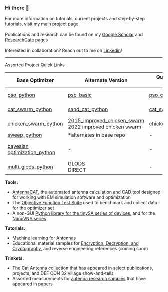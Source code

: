 ### Hi there 👋

For more information on tutorials, current projects and step-by-step tutorials, visit my main [project page](https://lc-linkous.github.io/projects) 
<br>
<br>
Publications and research can be found on my [Google Scholar](https://scholar.google.com/citations?user=UHCDo0MAAAAJ&hl=en&oi=ao) and [ResearchGate](https://www.researchgate.net/profile/Lauren-Linkous) pages
<br>
<br>
Interested in collaboration? Reach out to me on [Linkedin](https://www.linkedin.com/in/lauren-linkous)!
<br>

<hr/>
Assorted Project Quick Links

| Base Optimizer | Alternate Version | Quantum-Inspired Optimizer | Surrogate Model Version |
| ------------- | ------------- | ------------- |------------- |
| [pso_python](https://github.com/LC-Linkous/pso_python) | [pso_basic](https://github.com/LC-Linkous/pso_python/tree/pso_basic) | [pso_quantum](https://github.com/LC-Linkous/pso_quantum)  | all versions are options in [surrogate_model_optimization](https://github.com/LC-Linkous/surrogate_model_optimization)|
| [cat_swarm_python](https://github.com/LC-Linkous/cat_swarm_python) | [sand_cat_python](https://github.com/LC-Linkous/cat_swarm_python/tree/sand_cat_python)| [cat_swarm_quantum](https://github.com/LC-Linkous/cat_swarm_python/tree/cat_swarm_quantum) |all versions are options in [surrogate_model_optimization](https://github.com/LC-Linkous/surrogate_model_optimization) |
| [chicken_swarm_python](https://github.com/LC-Linkous/chicken_swarm_python) | [2015_improved_chicken_swarm](https://github.com/LC-Linkous/chicken_swarm_python/tree/improved_chicken_swarm) <br>2022 improved chicken swarm| [chicken_swarm_quantum](https://github.com/LC-Linkous/chicken_swarm_python/tree/chicken_swarm_quantum)  | all versions are options in [surrogate_model_optimization](https://github.com/LC-Linkous/surrogate_model_optimization)|
| [sweep_python](https://github.com/LC-Linkous/sweep_python)  | *alternates in base repo | -  | - |
| [bayesian optimization_python](https://github.com/LC-Linkous/bayesian_optimization_python)  | -| - | *interchangeable surrogate models <br> included in base repo |
| [multi_glods_python](https://github.com/LC-Linkous/multi_glods_python)| GLODS <br> DIRECT | - | multiGLODS option in [surrogate_model_optimization](https://github.com/LC-Linkous/surrogate_model_optimization)|

**Tools:**
* [AntennaCAT](https://github.com/LC-Linkous/AntennaCalculationAutotuningTool), the automated antenna calculation and CAD tool designed for working with EM simulation software and optimization
* The [Objective Function Test Suite](https://github.com/LC-Linkous/objective_function_suite) used to benchmark and collect data for the optimizer set
* A non-GUI [Python library for the tinySA series of devices](https://github.com/LC-Linkous/tinySA_python), and for the [NanoVNA series](https://github.com/LC-Linkous/nanoVNA_python)

**Tutorials:**
* Machine learning for [Antennas](https://github.com/LC-Linkous/2024-URSI-NRSM-1265)
* Educational material samples for [Encryption, Decryption, and Cryptography](https://github.com/LC-Linkous/cryptography_examples), and reverse engineering references (coming soon)

**Trinkets:**
* The [Cat Antenna collection](https://github.com/LC-Linkous/cat_antennas) that has appeared in select publications, projects, and DEF CON 32 village show-and-tells
* Assorted measurements for [antenna research samples](https://github.com/LC-Linkous/research_antenna_collection) that have appeared in papers


<!---
##[![trophy](https://github-profile-trophy.vercel.app/?username=LC-Linkous&theme=tokyonight&row=2&column=5)](https://github.com/ryo-ma/github-profile-trophy)
![Top Langs](https://github-readme-stats.vercel.app/api/top-langs/?username=LC-Linkous&layout=compact&theme=tokyonight)
 --->


